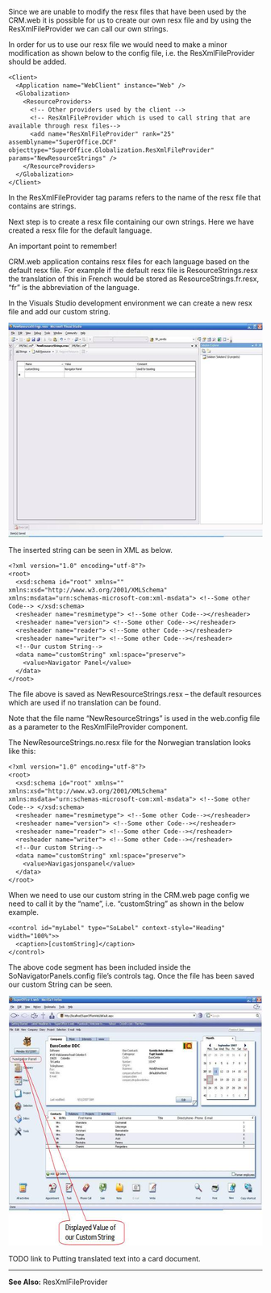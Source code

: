 <properties date="2016-06-24"
SortOrder="5"
/>

Since we are unable to modify the resx files that have been used by the CRM.web it is possible for us to create our own resx file and by using the ResXmlFileProvider we can call our own strings.

In order for us to use our resx file we would need to make a minor modification as shown below to the config file, i.e. the ResXmlFileProvider should be added.

```
<Client>
  <Application name="WebClient" instance="Web" />
  <Globalization>
    <ResourceProviders>
      <!-- Other providers used by the client -->
      <!-- ResXmlFileProvider which is used to call string that are available through resx files-->
      <add name="ResXmlFileProvider" rank="25" assemblyname="SuperOffice.DCF" objecttype="SuperOffice.Globalization.ResXmlFileProvider" params="NewResourceStrings" />
    </ResourceProviders>
  </Globalization>
</Client>
```

 

In the ResXmlFileProvider tag params refers to the name of the resx file that contains are strings.

Next step is to create a resx file containing our own strings. Here we have created a resx file for the default language.

An important point to remember!

CRM.web application contains resx files for each language based on the default resx file. For example if the default resx file is ResourceStrings.resx the translation of this in French would be stored as ResourceStrings.fr.resx, “fr” is the abbreviation of the language.

In the Visuals Studio development environment we can create a new resx file and add our custom string.

<img src="../internationalization%20strings_files/image001.jpg" width="605" height="424" />

The inserted string can be seen in XML as below.

```
<?xml version="1.0" encoding="utf-8"?>
<root> 
  <xsd:schema id="root" xmlns="" xmlns:xsd="http://www.w3.org/2001/XMLSchema" xmlns:msdata="urn:schemas-microsoft-com:xml-msdata"> <!--Some other Code--> </xsd:schema>
  <resheader name="resmimetype"> <!--Some other Code--></resheader>
  <resheader name="version"> <!--Some other Code--></resheader>
  <resheader name="reader"> <!--Some other Code--></resheader>
  <resheader name="writer"> <!--Some other Code--></resheader>
  <!--Our custom String-->
  <data name="customString" xml:space="preserve">
    <value>Navigator Panel</value>
  </data>
</root>
```

 

The file above is saved as NewResourceStrings.resx – the default resources which are used if no translation can be found.

Note that the file name “NewResourceStrings” is used in the web.config file as a parameter to the ResXmlFileProvider component.

The NewResourceStrings.no.resx file for the Norwegian translation looks like this:

```
<?xml version="1.0" encoding="utf-8"?>
<root> 
  <xsd:schema id="root" xmlns="" xmlns:xsd="http://www.w3.org/2001/XMLSchema" xmlns:msdata="urn:schemas-microsoft-com:xml-msdata"> <!--Some other Code--> </xsd:schema>
  <resheader name="resmimetype"> <!--Some other Code--></resheader>
  <resheader name="version"> <!--Some other Code--></resheader>
  <resheader name="reader"> <!--Some other Code--></resheader>
  <resheader name="writer"> <!--Some other Code--></resheader>
  <!--Our custom String-->
  <data name="customString" xml:space="preserve">
    <value>Navigasjonspanel</value>
  </data>
</root>
```

 

When we need to use our custom string in the CRM.web page config we need to call it by the “name”,  i.e. “customString” as shown in the below example.

```
<control id="myLabel" type="SoLabel" context-style="Heading" width="100%">>
  <caption>[customString]</caption>
</control>
```

 

The above code segment has been included inside the SoNavigatorPanels.config file’s controls tag. Once the file has been saved our custom String can be seen.

<img src="../internationalization%20strings_files/image002.jpg" width="608" height="495" />

TODO link to Putting translated text into a card document.

------------------------------------------------------------------------

**See Also:** ResXmlFileProvider

